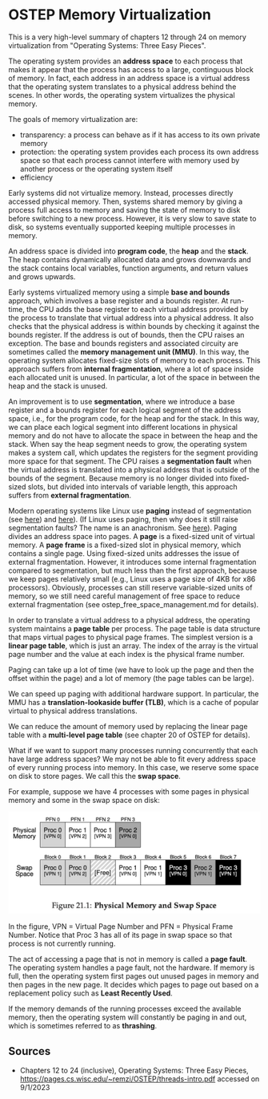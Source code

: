 # OSTEP Memory Virtualization

This is a very high-level summary of chapters 12 through 24 on memory virtualization from "Operating Systems: Three Easy Pieces".

The operating system provides an **address space** to each process that makes it appear that the process has access to a large, continguous block of memory. In fact, each address in an address space is a virtual address that the operating system translates to a physical address behind the scenes. In other words, the operating system virtualizes the physical memory.

The goals of memory virtualization are:
* transparency: a process can behave as if it has access to its own private memory
* protection: the operating system provides each process its own address space so that each process cannot interfere with memory used by another process or the operating system itself 
* efficiency

Early systems did not virtualize memory. Instead, processes directly accessed physical memory. Then, systems shared memory by giving a process full access to memory and saving the state of memory to disk before switching to a new process. However, it is very slow to save state to disk, so systems eventually supported keeping multiple processes in memory.

An address space is divided into **program code**, the **heap** and the **stack**. The heap contains dynamically allocated data and grows downwards and the stack contains local variables, function arguments, and return values and grows upwards.

Early systems virtualized memory using a simple **base and bounds** approach, which involves a base register and a bounds register. At run-time, the CPU adds the base register to each virtual address provided by the process to translate that virtual address into a physical address. It also checks that the physical address is within bounds by checking it against the bounds register. If the address is out of bounds, then the CPU raises an exception. The base and bounds registers and associated circuity are sometimes called the **memory management unit (MMU)**. In this way, the operating system allocates fixed-size slots of memory to each process. This approach suffers from **internal fragmentation**, where a lot of space inside each allocated unit is unused. In particular, a lot of the space in between the heap and the stack is unused.

An improvement is to use **segmentation**, where we introduce a base register and a bounds register for each logical segment of the address space, i.e., for the program code, for the heap and for the stack. In this way, we can place each logical segment into different locations in physical memory and do not have to allocate the space in between the heap and the stack. When say the heap segment needs to grow, the operating system makes a system call, which updates the registers for the segment providing more space for that segment. The CPU raises a **segmentation fault** when the virtual address is translated into a physical address that is outside of the bounds of the segment. Because memory is no longer divided into fixed-sized slots, but divided into intervals of variable length, this approach suffers from **external fragmentation**.

Modern operating systems like Linux use **paging** instead of segmentation (see [here](https://unix.stackexchange.com/questions/469253/does-linux-not-use-segmentation-but-only-paging)) and [here](https://web.archive.org/web/20230917021543/https://www.oreilly.com/library/view/understanding-the-linux/0596002130/ch02s03.html)). (If Linux uses paging, then why does it still raise segmentation faults? The name is an anachronism. See [here](https://stackoverflow.com/questions/69869318/why-exactly-is-segmentation-fault-still-a-thing-in-c)). Paging divides an address space into pages. A **page** is a fixed-sized unit of virtual memory. A **page frame** is a fixed-sized slot in physical memory, which contains a single page. Using fixed-sized units addresses the issue of external fragmentation. However, it introduces some internal fragmentation compared to segmentation, but much less than the first approach, because we keep pages relatively small (e.g., Linux uses a page size of 4KB for x86 processors). Obviously, processes can still reserve variable-sized units of memory, so we still need careful management of free space to reduce external fragmentation (see ostep_free_space_management.md for details).

In order to translate a virtual address to a physical address, the operating system maintains a **page table** per process. The page table is data structure that maps virtual pages to physical page frames. The simplest version is a **linear page table**, which is just an array. The index of the array is the virtual page number and the value at each index is the physical frame number.

Paging can take up a lot of time (we have to look up the page and then the offset within the page) and a lot of memory (the page tables can be large).

We can speed up paging with additional hardware support. In particular, the MMU has a **translation-lookaside buffer (TLB)**, which is a cache of popular virtual to physical address translations.

We can reduce the amount of memory used by replacing the linear page table with a **multi-level page table** (see chapter 20 of OSTEP for details).

What if we want to support many processes running concurrently that each have large address spaces? We may not be able to fit every address space of every running process into memory. In this case, we reserve some space on disk to store pages. We call this the **swap space**.

For example, suppose we have 4 processes with some pages in physical memory and some in the swap space on disk:

![ostep_figure21.1](/img/ostep_figure21.1.png)

In the figure, VPN = Virtual Page Number and PFN = Physical Frame Number. Notice that Proc 3 has all of its page in swap space so that process is not currently running.

The act of accessing a page that is not in memory is called a **page fault**. The operating system handles a page fault, not the hardware. If memory is full, then the operating system first pages out unused pages in memory and then pages in the new page. It decides which pages to page out based on a replacement policy such as **Least Recently Used**.

If the memory demands of the running processes exceed the available memory, then the operating system will constantly be paging in and out, which is sometimes referred to as **thrashing**.

## Sources

* Chapters 12 to 24 (inclusive), Operating Systems: Three Easy Pieces, https://pages.cs.wisc.edu/~remzi/OSTEP/threads-intro.pdf accessed on 9/1/2023